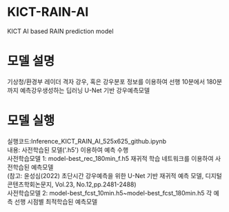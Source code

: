 # KICT-RAIN-AI
KICT AI based RAIN prediction model
# 모델 설명
기상청/환경부 레이더 격자 강우, 혹은 강우분포 정보를 이용하여 선행 10분에서 180분까지 예측강우생성하는 딥러닝 U-Net 기반 강우예측모델
# 모델 실행
실행코드:Inference_KICT_RAIN_AI_525x625_github.ipynb <br/>
내용: 사전학습된 모델('.h5') 이용하여 예측 수행 <br/>
사전학습모델 1: model-best_rec_180min_f.h5 재귀적 학습 네트워크를 이용하여 사전학습된 예측모델 <br/>
(참고: 윤성심(2022) 초단시간 강우예측을 위한 U-Net 기반 재귀적 예측 모델, 디지털콘텐츠학회논문지, Vol.23, No.12,pp.2481-2488) <br/>
사전학습모델 2: model-best_fcst_10min.h5~model-best_fcst_180min.h5 각 예측 선행 시점별 최적학습된 예측모델 <br/>
